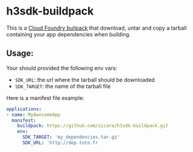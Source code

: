 # h3sdk-buildpack

This is a [Cloud Foundry builpack](https://docs.cloudfoundry.org/buildpacks/) that download, untar and copy a tarball containing your app dependencies when building.

## Usage:

Your should provided the following env vars:

- `SDK_URL`: the url where the tarball should be downloaded
- `SDK_TARGET`: the name of the tarball file

Here is a manifest file example:

```yaml
applications:
- name: MyAwesomeApp
  manifest:
    buildpack: https://github.com/sicara/h3sdk-buildpack.git
    env:
      SDK_TARGET: 'my_dependencies.tar.gz'
      SDK_URL: 'http://dep.toto.fr
```
